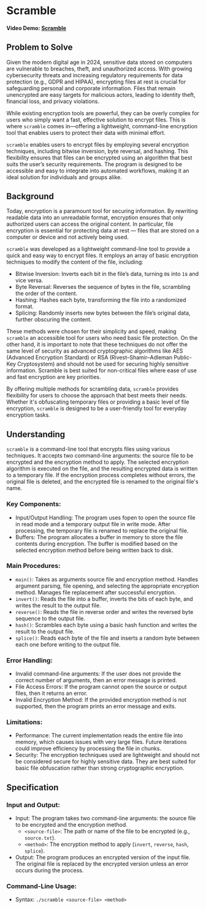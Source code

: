 # Scramble

#### Video Demo:  [Scramble](https://youtu.be/KNZfhI4DNzo)

## Problem to Solve

Given the modern digital age in 2024, sensitive data stored on computers are vulnerable to breaches, theft, and unauthorized access. With growing cybersecurity threats and increasing regulatory requirements for data protection (e.g., GDPR and HIPAA), encrypting files at rest is crucial for safeguarding personal and corporate information. Files that remain unencrypted are easy targets for malicious actors, leading to identity theft, financial loss, and privacy violations.

While existing encryption tools are powerful, they can be overly complex for users who simply want a fast, effective solution to encrypt files. This is where `scramble` comes in—offering a lightweight, command-line encryption tool that enables users to protect their data with minimal effort.

`scramble` enables users to encrypt files by employing several encryption techniques, including bitwise inversion, byte reversal, and hashing. This flexibility ensures that files can be encrypted using an algorithm that best suits the user’s security requirements. The program is designed to be accessible and easy to integrate into automated workflows, making it an ideal solution for individuals and groups alike.

## Background

Today, encryption is a paramount tool for securing information. By rewriting readable data into an unreadable format, encryption ensures that only authorized users can access the original content. In particular, file encryption is essential for protecting data at rest — files that are stored on a computer or device and not actively being used.

`scramble` was developed as a lightweight command-line tool to provide a quick and easy way to encrypt files. It employs an array of basic encryption techniques to modify the content of the file, including:
* Bitwise Inversion: Inverts each bit in the file’s data, turning `0`s into `1`s and vice versa.
* Byte Reversal: Reverses the sequence of bytes in the file, scrambling the order of the content.
* Hashing: Hashes each byte, transforming the file into a randomized format.
* Splicing: Randomly inserts new bytes between the file’s original data, further obscuring the content.

These methods were chosen for their simplicity and speed, making `scramble` an accessible tool for users who need basic file protection. On the other hand, it is important to note that these techniques do not offer the same level of security as advanced cryptographic algorithms like AES (Advanced Encryption Standard) or RSA (Rivest–Shamir–Adleman Public-Key Cryptosystem) and should not be used for securing highly sensitive information. Scramble is best suited for non-critical files where ease of use and fast encryption are key priorities.

By offering multiple methods for scrambling data, `scramble` provides flexibility for users to choose the approach that best meets their needs. Whether it's obfuscating temporary files or providing a basic level of file encryption, `scramble` is designed to be a user-friendly tool for everyday encryption tasks.

## Understanding

`scramble` is a command-line tool that encrypts files using various techniques. It accepts two command-line arguments: the source file to be encrypted and the encryption method to apply. The selected encryption algorithm is executed on the file, and the resulting encrypted data is written to a temporary file. If the encryption process completes without errors, the original file is deleted, and the encrypted file is renamed to the original file's name.

### Key Components:
* Input/Output Handling: The program uses fopen to open the source file in read mode and a temporary output file in write mode. After processing, the temporary file is renamed to    replace the original file.
* Buffers: The program allocates a buffer in memory to store the file contents during encryption. The buffer is modified based on the selected encryption method before being         written back to disk.

### Main Procedures:
* `main()`: Takes as arguments source file and encryption method. Handles argument parsing, file opening, and selecting the appropriate encryption method. Manages file replacement   after successful encryption.
* `invert()`: Reads the file into a buffer, inverts the bits of each byte, and writes the result to the output file.
* `reverse()`: Reads the file in reverse order and writes the reversed byte sequence to the output file.
* `hash()`: Scrambles each byte using a basic hash function and writes the result to the output file.
* `splice()`: Reads each byte of the file and inserts a random byte between each one before writing to the output file.

### Error Handling:
* Invalid command-line arguments: If the user does not provide the correct number of arguments, then an error message is printed.
* File Access Errors: If the program cannot open the source or output files, then it returns an error.
* Invalid Encryption Method: If the provided encryption method is not supported, then the program prints an error message and exits.

### Limitations:
* Performance: The current implementation reads the entire file into memory, which causes issues with very large files. Future iterations could improve efficiency by processing the file in chunks.
* Security: The encryption techniques used are lightweight and should not be considered secure for highly sensitive data. They are best suited for basic file obfuscation rather than strong cryptographic encryption.

## Specification

### Input and Output:
* Input: The program takes two command-line arguments: the source file to be encrypted and the encryption method.
    * `<source-file>`: The path or name of the file to be encrypted (e.g., `source.txt`).
    * `<method>`: The encryption method to apply (`invert`, `reverse`, `hash`, `splice`).
* Output: The program produces an encrypted version of the input file. The original file is replaced by the encrypted version unless an error occurs during the process.

### Command-Line Usage:
* Syntax: `./scramble <source-file> <method>`
      

